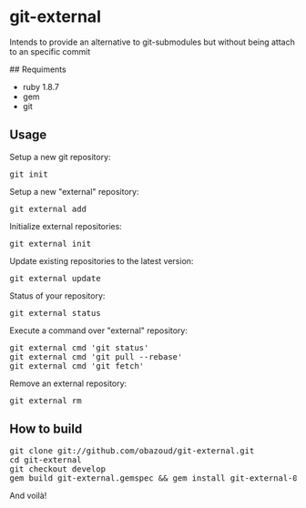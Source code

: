 # git-external

Intends to provide an alternative to git-submodules but without being
attach to an specific commit

## Requiments

* ruby 1.8.7
* gem
* git

## Usage

Setup a new git repository:
<pre class="terminal">
git init
</pre>

Setup a new "external" repository:
<pre class="terminal">
git external add <repository> <path> <branch>
</pre>

Initialize external repositories:
<pre class="terminal">
git external init
</pre>

Update existing repositories to the latest version:
<pre class="terminal">
git external update
</pre>

Status of your repository:
<pre class="terminal">
git external status
</pre>

Execute a command over "external" repository:
<pre class="terminal">
git external cmd 'git status'
git external cmd 'git pull --rebase'
git external cmd 'git fetch'
</pre>

Remove an external repository:
<pre class="terminal">
git external rm <path>
</pre>

## How to build

<pre class="terminal">
git clone git://github.com/obazoud/git-external.git
cd git-external
git checkout develop
gem build git-external.gemspec && gem install git-external-0.1.1.gem --no-ri --no-rdoc
</pre>

And voilà!

